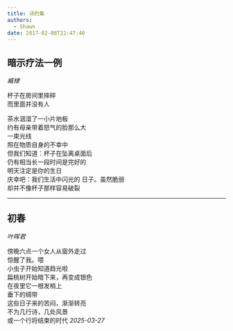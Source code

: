 ```yaml
---
title: 诗的集
authors:
  - Shawn
date: 2017-02-08T22:47:40
---  
```

## 暗示疗法一例  

*臧棣*  

杯子在房间里摔碎   
而里面并没有人   
<!-- more -->
茶水洇湿了一小片地板   
约有母亲带着怒气的脸那么大   
一束光线   
照在物质自身的不幸中   
但我们知道：杯子在坠离桌面后   
仍有相当长一段时间是完好的   
明天注定是你的生日   
庆幸吧：我们生活中闪光的 日子。虽然脆弱   
却并不像杯子那样容易破裂  

--- 

## 初春  

*叶晖君*   

傍晚六点一个女人从窗外走过   
惊醒了我。喂   
小虫子开始知道趋光啦   
扁桃树开始暗下来，再变成银色   
在夜里它一根发梢上   
垂下的绸带   
这些日子来的苦闷，渐渐转亮   
不为几行诗，几处风景   
或一个行将结束的时代
*2025-03-27*